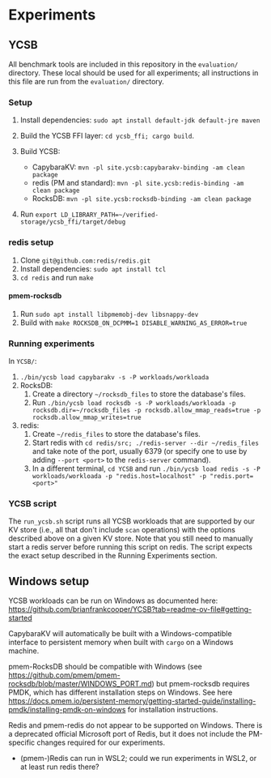 # Experiments

## YCSB

All benchmark tools are included in this repository in the `evaluation/` directory. These local should be used for all experiments; all instructions in this file are run from the `evaluation/` directory.

### Setup
1. Install dependencies: `sudo apt install default-jdk default-jre maven`
2. Build the YCSB FFI layer: `cd ycsb_ffi; cargo build`.
3. Build YCSB:
    - CapybaraKV: `mvn -pl site.ycsb:capybarakv-binding -am clean package`
    - redis (PM and standard): `mvn -pl site.ycsb:redis-binding -am clean package`
    - RocksDB: `mvn -pl site.ycsb:rocksdb-binding -am clean package`

3. Run `export LD_LIBRARY_PATH=~/verified-storage/ycsb_ffi/target/debug`

### redis setup
1. Clone `git@github.com:redis/redis.git`
2. Install dependencies: `sudo apt install tcl`
3. `cd redis` and run `make`

#### pmem-rocksdb
1. Run `sudo apt install libpmemobj-dev libsnappy-dev`
2. Build with `make ROCKSDB_ON_DCPMM=1 DISABLE_WARNING_AS_ERROR=true`

### Running experiments
In `YCSB/`:
1. `./bin/ycsb load capybarakv -s -P workloads/workloada`
2. RocksDB: 
    1. Create a directory `~/rocksdb_files` to store the database's files.
    2. Run `./bin/ycsb load rocksdb -s -P workloads/workloada -p rocksdb.dir=~/rocksdb_files -p rocksdb.allow_mmap_reads=true -p rocksdb.allow_mmap_writes=true`
3. redis: 
    1. Create `~/redis_files` to store the database's files.
    2. Start redis with `cd redis/src; ./redis-server --dir ~/redis_files` and take note of the port, usually 6379 (or specify one to use by adding `--port <port>` to the `redis-server` command).
    2. In a different terminal, `cd YCSB` and run `./bin/ycsb load redis -s -P workloads/workloada -p "redis.host=localhost" -p "redis.port=<port>"` 

### YCSB script
The `run_ycsb.sh` script runs all YCSB workloads that are supported by our KV store (i.e., all that don't include `scan` operations) with the options described above on a given KV store. Note that you still need to manually start a redis server before running this script on redis. The script expects the exact setup described in the Running Experiments section.

## Windows setup

YCSB workloads can be run on Windows as documented here: https://github.com/brianfrankcooper/YCSB?tab=readme-ov-file#getting-started

CapybaraKV will automatically be built with a Windows-compatible interface to persistent memory when built with `cargo` on a Windows machine.

pmem-RocksDB should be compatible with Windows (see https://github.com/pmem/pmem-rocksdb/blob/master/WINDOWS_PORT.md) but pmem-rocksdb requires PMDK, which has different installation steps on Windows. See here https://docs.pmem.io/persistent-memory/getting-started-guide/installing-pmdk/installing-pmdk-on-windows for installation instructions.

Redis and pmem-redis do not appear to be supported on Windows. There is a deprecated official Microsoft port of Redis, but it does not include the PM-specific changes required for our experiments. 
- (pmem-)Redis can run in WSL2; could we run experiments in WSL2, or at least run redis there?